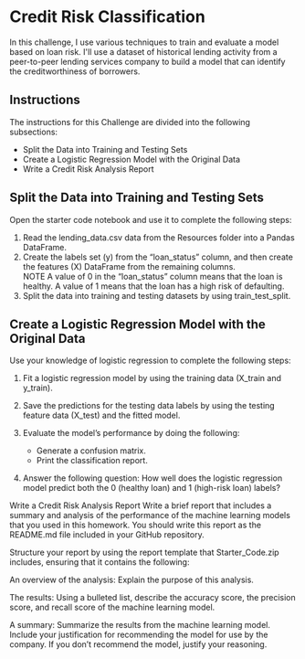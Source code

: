 # Credit Risk Classification 
In this challenge, I use various techniques to train and evaluate a model based on loan risk. I'll use a dataset of historical lending activity from a peer-to-peer lending services company to build a model that can identify the creditworthiness of borrowers.

## Instructions
The instructions for this Challenge are divided into the following subsections:<br/>
  * Split the Data into Training and Testing Sets
  * Create a Logistic Regression Model with the Original Data
  * Write a Credit Risk Analysis Report

## Split the Data into Training and Testing Sets
Open the starter code notebook and use it to complete the following steps:

1. Read the lending_data.csv data from the Resources folder into a Pandas DataFrame.
2. Create the labels set (y) from the “loan_status” column, and then create the features (X) DataFrame from the remaining columns.<br/>
NOTE
A value of 0 in the “loan_status” column means that the loan is healthy. A value of 1 means that the loan has a high risk of defaulting.
3. Split the data into training and testing datasets by using train_test_split.

## Create a Logistic Regression Model with the Original Data
Use your knowledge of logistic regression to complete the following steps:

1. Fit a logistic regression model by using the training data (X_train and y_train).
2. Save the predictions for the testing data labels by using the testing feature data (X_test) and the fitted model.

3. Evaluate the model’s performance by doing the following:
   * Generate a confusion matrix.
   * Print the classification report.

4. Answer the following question: How well does the logistic regression model predict both the 0 (healthy loan) and 1 (high-risk loan) labels?

Write a Credit Risk Analysis Report
Write a brief report that includes a summary and analysis of the performance of the machine learning models that you used in this homework. You should write this report as the README.md file included in your GitHub repository.

Structure your report by using the report template that Starter_Code.zip includes, ensuring that it contains the following:

An overview of the analysis: Explain the purpose of this analysis.

The results: Using a bulleted list, describe the accuracy score, the precision score, and recall score of the machine learning model.

A summary: Summarize the results from the machine learning model. Include your justification for recommending the model for use by the company. If you don’t recommend the model, justify your reasoning.
